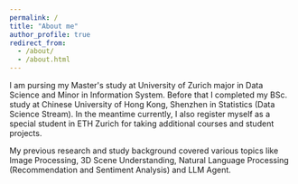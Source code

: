 ```yaml
---
permalink: /
title: "About me"
author_profile: true
redirect_from: 
  - /about/
  - /about.html
---
```


I am pursing my Master's study at University of Zurich major in Data Science and Minor in Information System. Before that I completed my BSc. study at Chinese University of Hong Kong, Shenzhen in Statistics (Data Science Stream). In the meantime currently, I also register myself as a special student in ETH Zurich for taking additional courses and student projects.

My previous research and study background covered various topics like Image Processing, 3D Scene Understanding, Natural Language Processing (Recommendation and Sentiment Analysis) and LLM Agent.